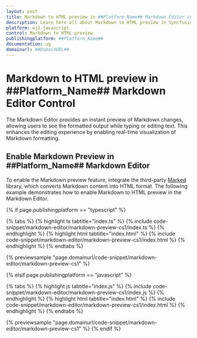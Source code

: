 ```yaml
---
layout: post
title: Markdown to HTML preview in ##Platform_Name## Markdown Editor control | Syncfusion
description: Learn here all about Markdown to HTML preview in Syncfusion ##Platform_Name## Markdown Editor control of Syncfusion Essential JS 2 and more.
platform: ej2-javascript
control: Markdown to HTML preview
publishingplatform: ##Platform_Name##
documentation: ug
domainurl: ##DomainURL##
---
```


# Markdown to HTML preview in ##Platform_Name## Markdown Editor Control

The Markdown Editor provides an instant preview of Markdown changes, allowing users to see the formatted output while typing or editing text. This enhances the editing experience by enabling real-time visualization of Markdown formatting.

## Enable Markdown Preview in ##Platform_Name## Markdown Editor  

To enable the Markdown preview feature, integrate the third-party [Marked](https://marked.js.org/) library, which converts Markdown content into HTML format. The following example demonstrates how to enable Markdown to HTML preview in the Markdown Editor.

{% if page.publishingplatform == "typescript" %}

{% tabs %}
{% highlight ts tabtitle="index.ts" %}
{% include code-snippet/markdown-editor/markdown-preview-cs1/index.ts %}
{% endhighlight %}
{% highlight html tabtitle="index.html" %}
{% include code-snippet/markdown-editor/markdown-preview-cs1/index.html %}
{% endhighlight %}
{% endtabs %}
        
{% previewsample "page.domainurl/code-snippet/markdown-editor/markdown-preview-cs1" %}

{% elsif page.publishingplatform == "javascript" %}

{% tabs %}
{% highlight js tabtitle="index.js" %}
{% include code-snippet/markdown-editor/markdown-preview-cs1/index.js %}
{% endhighlight %}
{% highlight html tabtitle="index.html" %}
{% include code-snippet/markdown-editor/markdown-preview-cs1/index.html %}
{% endhighlight %}
{% endtabs %}

{% previewsample "page.domainurl/code-snippet/markdown-editor/markdown-preview-cs1" %}
{% endif %}